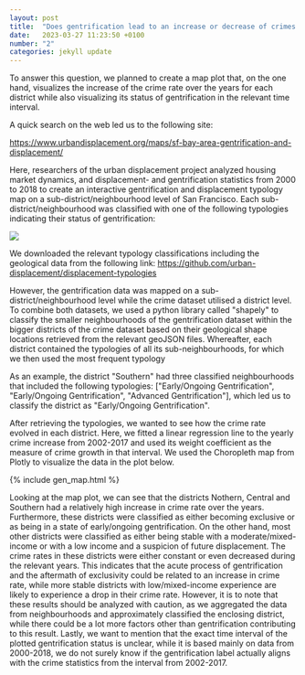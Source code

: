 ```yaml
---
layout: post
title:  "Does gentrification lead to an increase or decrease of crimes within a district?"
date:   2023-03-27 11:23:50 +0100
number: "2"
categories: jekyll update
---
```


To answer this question, we planned to create a map plot that, on the one hand, visualizes the increase of the crime rate over the years for each district while also visualizing its status of gentrification in the relevant time interval.

A quick search on the web led us to the following site: 

<a href="https://www.urbandisplacement.org/maps/sf-bay-area-gentrification-and-displacement/">https://www.urbandisplacement.org/maps/sf-bay-area-gentrification-and-displacement/</a>

Here, researchers of the urban displacement project analyzed housing market dynamics, and displacement- and gentrification statistics from 2000 to 2018 to create an interactive gentrification and displacement typology map on a sub-district/neighbourhood level of San Francisco. Each sub-district/neighbourhood was classified with one of the following typologies indicating their status of gentrification: 

<img style="max-width: 300px" src="{{ site.baseurl }}assets/labels.png">

We downloaded the relevant typology classifications including the geological data from the following link: 
<a href="https://github.com/urban-displacement/displacement-typologies
">https://github.com/urban-displacement/displacement-typologies
</a>

However, the gentrification data was mapped on a sub-district/neighbourhood level while the crime dataset utilised a district level. To combine both datasets, we used a python library called "shapely" to classify the smaller neighbourhoods of the gentrification dataset within the bigger districts of the crime dataset based on their geological shape locations retrieved from the relevant geoJSON files. Whereafter, each district contained the typologies of all its sub-neighbourhoods, for which we then used the most frequent typology

As an example, the district "Southern" had three classified neighbourhoods that included the following typologies: ["Early/Ongoing Gentrification", "Early/Ongoing Gentrification", "Advanced Gentrification"], which led us to classify the district as "Early/Ongoing Gentrification".

After retrieving the typologies, we wanted to see how the crime rate evolved in each district. Here, we fitted a linear regression line to the yearly crime increase from  2002-2017 and used its weight coefficient as the measure of crime growth in that interval. We used the Choropleth map from Plotly to visualize the data in the plot below. 

{% include gen_map.html %}

Looking at the map plot, we can see that the districts Nothern, Central and Southern had a relatively high increase in crime rate over the years. Furthermore, these districts were classified as either becoming exclusive or as being in a state of early/ongoing gentrification. On the other hand, most other districts were classified as either being stable with a moderate/mixed-income or with a low income and a suspicion of future displacement. The crime rates in these districts were either constant or even decreased during the relevant years. This indicates that the acute process of gentrification and the aftermath of exclusivity could be related to an increase in crime rate, while more stable districts with low/mixed-income experience are likely to experience a drop in their crime rate. However, it is to note that these results should be analyzed with caution, as we aggregated the data from neighbourhoods and approximately classified the enclosing district, while there could be a lot more factors other than gentrification contributing to this result. Lastly, we want to mention that the exact time interval of the plotted gentrification status is unclear, while it is based mainly on data from 2000-2018, we do not surely know if the gentrification label actually aligns with the crime statistics from the interval from 2002-2017.